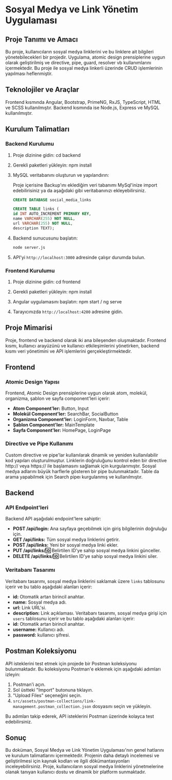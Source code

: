 # Sosyal Medya ve Link Yönetim Uygulaması

## Proje Tanımı ve Amacı

Bu proje, kullanıcıların sosyal medya linklerini ve bu linklere ait bilgileri yönetebilecekleri bir projedir. Uygulama, atomic design prensiplerine uygun olarak geliştirilmiş ve directive, pipe, guard, resolver vb kullanımlarını içermektedir. Bu proje ile sosyal medya linkerli üzerinde CRUD işlemlerinin yapılması heflenmiştir.

## Teknolojiler ve Araçlar

Frontend kısmında Angular, Bootstrap, PrimeNG, RxJS, TypeScript, HTML ve SCSS kullanılmıştır. Backend kısmında ise Node.js, Express ve MySQL kullanılmıştır.

## Kurulum Talimatları

### Backend Kurulumu

1. Proje dizinine gidin:
   cd backend

2. Gerekli paketleri yükleyin:
   npm install

3. MySQL veritabanını oluşturun ve yapılandırın:

   Proje içerisine Backup'ını eklediğim veri tabanımı MySql'inize import edebilirisiniz ya da aşağıdaki gibi
   veritabanınızı ekleyebilirsiniz.

   ```sql " social_media_links veritabını oluşturunuz;"
   CREATE DATABASE social_media_links
   ```

   ```sql " links tablosunu oluşturunuz;"
   CREATE TABLE links (
   id INT AUTO_INCREMENT PRIMARY KEY,
   name VARCHAR(255) NOT NULL,
   url VARCHAR(255) NOT NULL,
   description TEXT);
   ```

4. Backend sunucusunu başlatın:

   ```sh
   node server.js
   ```

5. API'yi `http://localhost:3000` adresinde çalışır durumda bulun.

### Frontend Kurulumu

1. Proje dizinine gidin:
   cd frontend
2. Gerekli paketleri yükleyin:
   npm install

3. Angular uygulamasını başlatın:
   npm start / ng serve

4. Tarayıcınızda `http://localhost:4200` adresine gidin.

## Proje Mimarisi

Proje, frontend ve backend olarak iki ana bileşenden oluşmaktadır. Frontend kısmı, kullanıcı arayüzünü ve kullanıcı etkileşimlerini yönetirken, backend kısmı veri yönetimini ve API işlemlerini gerçekleştirmektedir.

## Frontend

### Atomic Design Yapısı

Frontend, Atomic Design prensiplerine uygun olarak atom, molekül, organizma, şablon ve sayfa component'leri içerir:

- **Atom Component'ler:** Button, Input
- **Molekül Component'ler:** SearchBar, SocialButton
- **Organizma Component'ler:** LoginForm, Navbar, Table
- **Şablon Component'ler:** MainTemplate
- **Sayfa Component'ler:** HomePage, LoginPage

### Directive ve Pipe Kullanımı

Custom directive ve pipe'lar kullanılarak dinamik ve yeniden kullanılabilir kod yapıları oluşturulmuştur.
Linklerin doğruluğunu kontrol eden bir directive http:// veya https:// ile başlamasını sağlamak için kurgulanmıştır.
Sosyal medya adlarını büyük harflerle gösteren bir pipe bulunmaktadır.
Table da arama yapabilmek için Search pipeı kurgulanmış ve kullanılmıştır.

## Backend

### API Endpoint'leri

Backend API aşağıdaki endpoint'lere sahiptir:

- **POST /api/login:** Ana sayfaya geçebilmek için giriş bilgilerinin doğruluğu için.
- **GET /api/links:** Tüm sosyal medya linklerini getirir.
- **POST /api/links:** Yeni bir sosyal medya linki ekler.
- **PUT /api/links/:id:** Belirtilen ID'ye sahip sosyal medya linkini günceller.
- **DELETE /api/links/:id:** Belirtilen ID'ye sahip sosyal medya linkini siler.

### Veritabanı Tasarımı

Veritabanı tasarımı, sosyal medya linklerini saklamak üzere `links` tablosunu içerir ve bu tablo aşağıdaki alanları içerir:

- **id:** Otomatik artan birincil anahtar.
- **name:** Sosyal medya adı.
- **url:** Link URL'si.
- **description:** Link açıklaması.
  Veritabanı tasarımı, sosyal medya girişi için `users` tablosunu içerir ve bu tablo aşağıdaki alanları içerir:
- **id:** Otomatik artan birincil anahtar.
- **username:** Kullanıcı adı.
- **password:** kullanıcı şifresi.

## Postman Koleksiyonu

API isteklerini test etmek için projede bir Postman koleksiyonu bulunmaktadır. Bu koleksiyonu Postman'e eklemek için aşağıdaki adımları izleyin:

1. Postman'i açın.
2. Sol üstteki "Import" butonuna tıklayın.
3. "Upload Files" seçeneğini seçin.
4. `src/assets/postman-collections/link-management.postman_collection.json` dosyasını seçin ve yükleyin.

Bu adımları takip ederek, API isteklerini Postman üzerinde kolayca test edebilirsiniz.

## Sonuç

Bu doküman, Sosyal Medya ve Link Yönetim Uygulaması'nın genel hatlarını ve kurulum talimatlarını içermektedir. Projenin daha detaylı incelemesi ve geliştirilmesi için kaynak kodları ve ilgili dökümantasyonları inceleyebilirsiniz. Proje, kullanıcıların sosyal medya linklerini yönetmelerine olanak tanıyan kullanıcı dostu ve dinamik bir platform sunmaktadır.
